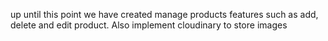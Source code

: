 up until this point we have created manage products features such as add, delete and edit product. Also implement cloudinary to store images
